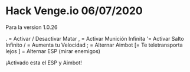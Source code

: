 # Hack Venge.io 06/07/2020

Para la version 1.0.26

. = Activar / Desactivar Matar
, = Activar Munición Infinita
'= Activar Salto Infinito
/ = Aumenta tu Velocidad
; = Alternar Aimbot
[= Te teletransporta lejos
] = Alternar ESP (mirar enemigos)

¡Activado esta el ESP y Aimbot!
